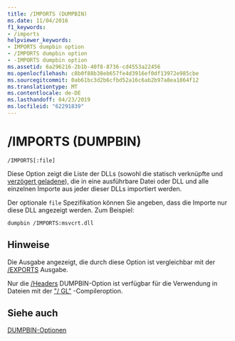 ```yaml
---
title: /IMPORTS (DUMPBIN)
ms.date: 11/04/2016
f1_keywords:
- /imports
helpviewer_keywords:
- IMPORTS dumpbin option
- /IMPORTS dumpbin option
- -IMPORTS dumpbin option
ms.assetid: 6a296216-2b1b-40f8-8736-cd4553a22456
ms.openlocfilehash: c8b0f88b38eb657fe4d3916ef0df13972e985cbe
ms.sourcegitcommit: 0ab61bc3d2b6cfbd52a16c6ab2b97a8ea1864f12
ms.translationtype: MT
ms.contentlocale: de-DE
ms.lasthandoff: 04/23/2019
ms.locfileid: "62291839"
---
```

# <a name="imports-dumpbin"></a>/IMPORTS (DUMPBIN)

```
/IMPORTS[:file]
```

Diese Option zeigt die Liste der DLLs (sowohl die statisch verknüpfte und [verzögert geladene](linker-support-for-delay-loaded-dlls.md)), die in eine ausführbare Datei oder DLL und alle einzelnen Importe aus jeder dieser DLLs importiert werden.

Der optionale `file` Spezifikation können Sie angeben, dass die Importe nur diese DLL angezeigt werden. Zum Beispiel:

```
dumpbin /IMPORTS:msvcrt.dll
```

## <a name="remarks"></a>Hinweise

Die Ausgabe angezeigt, die durch diese Option ist vergleichbar mit der [/EXPORTS](dash-exports.md) Ausgabe.

Nur die [/Headers](headers.md) DUMPBIN-Option ist verfügbar für die Verwendung in Dateien mit der ["/ GL"](gl-whole-program-optimization.md) -Compileroption.

## <a name="see-also"></a>Siehe auch

[DUMPBIN-Optionen](dumpbin-options.md)
